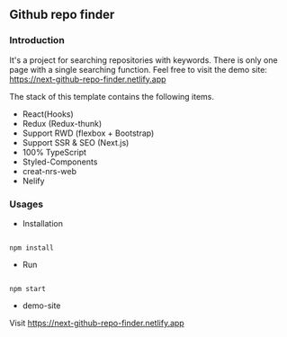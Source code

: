 ## Github repo finder

### Introduction
It's a project for searching repositories with keywords. There is only one page with a single searching function. Feel free to visit the demo site: https://next-github-repo-finder.netlify.app

The stack of this template contains the following items.
* React(Hooks)
* Redux (Redux-thunk)
* Support RWD (flexbox + Bootstrap)
* Support SSR & SEO (Next.js)
* 100% TypeScript
* Styled-Components
* creat-nrs-web
* Nelify

### Usages

* Installation

```

npm install

```

* Run

```

npm start

```

* demo-site

Visit https://next-github-repo-finder.netlify.app
